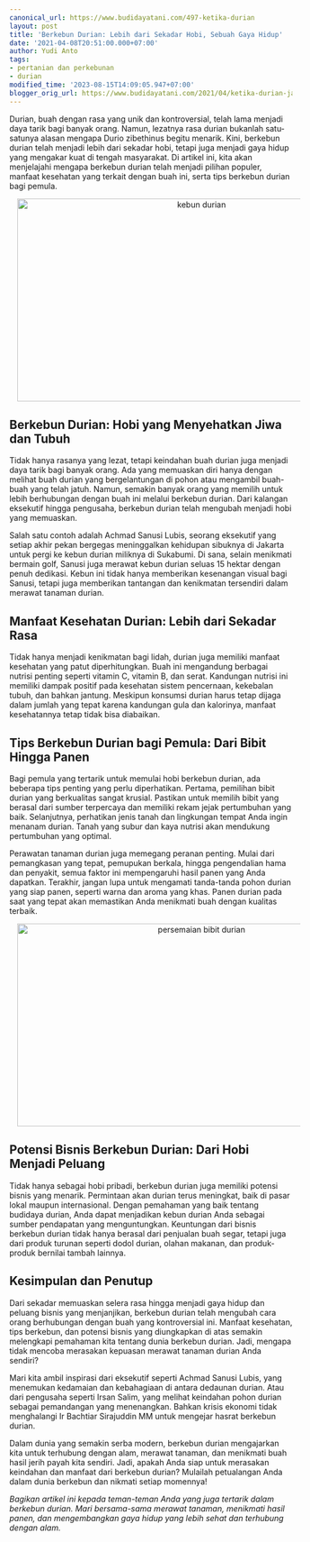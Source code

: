 ```yaml
---
canonical_url: https://www.budidayatani.com/497-ketika-durian
layout: post
title: 'Berkebun Durian: Lebih dari Sekadar Hobi, Sebuah Gaya Hidup'
date: '2021-04-08T20:51:00.000+07:00'
author: Yudi Anto
tags:
- pertanian dan perkebunan
- durian
modified_time: '2023-08-15T14:09:05.947+07:00'
blogger_orig_url: https://www.budidayatani.com/2021/04/ketika-durian-jadi-gaya-hidup.html
---
```


<p>Durian, buah dengan rasa yang unik dan kontroversial, telah lama menjadi daya tarik bagi banyak orang. Namun, lezatnya rasa durian bukanlah satu-satunya alasan mengapa Durio zibethinus begitu menarik. Kini, berkebun durian telah menjadi lebih dari sekadar hobi, tetapi juga menjadi gaya hidup yang mengakar kuat di tengah masyarakat. Di artikel ini, kita akan menjelajahi mengapa berkebun durian telah menjadi pilihan populer, manfaat kesehatan yang terkait dengan buah ini, serta tips berkebun durian bagi pemula.</p><div class="separator" style="clear: both; text-align: center;"><a href="https://blogger.googleusercontent.com/img/b/R29vZ2xl/AVvXsEhrTsDJGlaIOeotpenAYKlR-TtsGgWBTmlZPkhZJ6EAtJMxxy5k3myekIEiFLVxJaUjeosMmTeFBM74g1JXgjKni1enc7USvBoPzigW9y4vZOksJCe_trLtD7518zbCEy5AtPxnu340d1P4tFp0UQhyGoRwR7kwQ7-hYELAeKN9KacKwTgDT8woO26yjMPn/s2133/kebun(1).jpg" imageanchor="1" style="margin-left: 1em; margin-right: 1em;"><img alt="kebun durian" border="0" data-original-height="1200" data-original-width="2133" height="360" src="https://blogger.googleusercontent.com/img/b/R29vZ2xl/AVvXsEhrTsDJGlaIOeotpenAYKlR-TtsGgWBTmlZPkhZJ6EAtJMxxy5k3myekIEiFLVxJaUjeosMmTeFBM74g1JXgjKni1enc7USvBoPzigW9y4vZOksJCe_trLtD7518zbCEy5AtPxnu340d1P4tFp0UQhyGoRwR7kwQ7-hYELAeKN9KacKwTgDT8woO26yjMPn/w640-h360/kebun(1).jpg" width="640" /></a></div><h2>Berkebun Durian: Hobi yang Menyehatkan Jiwa dan Tubuh</h2><p>Tidak hanya rasanya yang lezat, tetapi keindahan buah durian juga menjadi daya tarik bagi banyak orang. Ada yang memuaskan diri hanya dengan melihat buah durian yang bergelantungan di pohon atau mengambil buah-buah yang telah jatuh. Namun, semakin banyak orang yang memilih untuk lebih berhubungan dengan buah ini melalui berkebun durian. Dari kalangan eksekutif hingga pengusaha, berkebun durian telah mengubah menjadi hobi yang memuaskan.</p><p>Salah satu contoh adalah Achmad Sanusi Lubis, seorang eksekutif yang setiap akhir pekan bergegas meninggalkan kehidupan sibuknya di Jakarta untuk pergi ke kebun durian miliknya di Sukabumi. Di sana, selain menikmati bermain golf, Sanusi juga merawat kebun durian seluas 15 hektar dengan penuh dedikasi. Kebun ini tidak hanya memberikan kesenangan visual bagi Sanusi, tetapi juga memberikan tantangan dan kenikmatan tersendiri dalam merawat tanaman durian.</p><h2>Manfaat Kesehatan Durian: Lebih dari Sekadar Rasa</h2><p>Tidak hanya menjadi kenikmatan bagi lidah, durian juga memiliki manfaat kesehatan yang patut diperhitungkan. Buah ini mengandung berbagai nutrisi penting seperti vitamin C, vitamin B, dan serat. Kandungan nutrisi ini memiliki dampak positif pada kesehatan sistem pencernaan, kekebalan tubuh, dan bahkan jantung. Meskipun konsumsi durian harus tetap dijaga dalam jumlah yang tepat karena kandungan gula dan kalorinya, manfaat kesehatannya tetap tidak bisa diabaikan.</p><h2>Tips Berkebun Durian bagi Pemula: Dari Bibit Hingga Panen</h2><p>Bagi pemula yang tertarik untuk memulai hobi berkebun durian, ada beberapa tips penting yang perlu diperhatikan. Pertama, pemilihan bibit durian yang berkualitas sangat krusial. Pastikan untuk memilih bibit yang berasal dari sumber terpercaya dan memiliki rekam jejak pertumbuhan yang baik. Selanjutnya, perhatikan jenis tanah dan lingkungan tempat Anda ingin menanam durian. Tanah yang subur dan kaya nutrisi akan mendukung pertumbuhan yang optimal.</p><p>Perawatan tanaman durian juga memegang peranan penting. Mulai dari pemangkasan yang tepat, pemupukan berkala, hingga pengendalian hama dan penyakit, semua faktor ini mempengaruhi hasil panen yang Anda dapatkan. Terakhir, jangan lupa untuk mengamati tanda-tanda pohon durian yang siap panen, seperti warna dan aroma yang khas. Panen durian pada saat yang tepat akan memastikan Anda menikmati buah dengan kualitas terbaik.</p><div class="separator" style="clear: both; text-align: center;"><a href="https://blogger.googleusercontent.com/img/b/R29vZ2xl/AVvXsEhMnDsTWNbWJN06YstqUKgGwSLcTX7odgBv00sKtT7KtT-wSilE1H8XkHCGeCCgwG8yD7QnHNoETKAC0hQ-Up8qik9yERBsxGHHsyGmJo1hbyc2avZn555CNytSN1ArrBaJUOQk34-QfI7ESG05D5rgILztTx2-ppyvYCmgkzL47Ksgn6aQxuXaWtu4zhq8/s2133/durian(4).jpg" imageanchor="1" style="margin-left: 1em; margin-right: 1em;"><img alt="persemaian bibit durian" border="0" data-original-height="1200" data-original-width="2133" height="360" src="https://blogger.googleusercontent.com/img/b/R29vZ2xl/AVvXsEhMnDsTWNbWJN06YstqUKgGwSLcTX7odgBv00sKtT7KtT-wSilE1H8XkHCGeCCgwG8yD7QnHNoETKAC0hQ-Up8qik9yERBsxGHHsyGmJo1hbyc2avZn555CNytSN1ArrBaJUOQk34-QfI7ESG05D5rgILztTx2-ppyvYCmgkzL47Ksgn6aQxuXaWtu4zhq8/w640-h360/durian(4).jpg" width="640" /></a></div><h2>Potensi Bisnis Berkebun Durian: Dari Hobi Menjadi Peluang</h2><p>Tidak hanya sebagai hobi pribadi, berkebun durian juga memiliki potensi bisnis yang menarik. Permintaan akan durian terus meningkat, baik di pasar lokal maupun internasional. Dengan pemahaman yang baik tentang budidaya durian, Anda dapat menjadikan kebun durian Anda sebagai sumber pendapatan yang menguntungkan. Keuntungan dari bisnis berkebun durian tidak hanya berasal dari penjualan buah segar, tetapi juga dari produk turunan seperti dodol durian, olahan makanan, dan produk-produk bernilai tambah lainnya.</p><h2>Kesimpulan dan Penutup</h2><p>Dari sekadar memuaskan selera rasa hingga menjadi gaya hidup dan peluang bisnis yang menjanjikan, berkebun durian telah mengubah cara orang berhubungan dengan buah yang kontroversial ini. Manfaat kesehatan, tips berkebun, dan potensi bisnis yang diungkapkan di atas semakin melengkapi pemahaman kita tentang dunia berkebun durian. Jadi, mengapa tidak mencoba merasakan kepuasan merawat tanaman durian Anda sendiri?</p><p>Mari kita ambil inspirasi dari eksekutif seperti Achmad Sanusi Lubis, yang menemukan kedamaian dan kebahagiaan di antara dedaunan durian. Atau dari pengusaha seperti Irsan Salim, yang melihat keindahan pohon durian sebagai pemandangan yang menenangkan. Bahkan krisis ekonomi tidak menghalangi Ir Bachtiar Sirajuddin MM untuk mengejar hasrat berkebun durian.</p><p>Dalam dunia yang semakin serba modern, berkebun durian mengajarkan kita untuk terhubung dengan alam, merawat tanaman, dan menikmati buah hasil jerih payah kita sendiri. Jadi, apakah Anda siap untuk merasakan keindahan dan manfaat dari berkebun durian? Mulailah petualangan Anda dalam dunia berkebun dan nikmati setiap momennya!</p><p><em>Bagikan artikel ini kepada teman-teman Anda yang juga tertarik dalam berkebun durian. Mari bersama-sama merawat tanaman, menikmati hasil panen, dan mengembangkan gaya hidup yang lebih sehat dan terhubung dengan alam.</em></p>